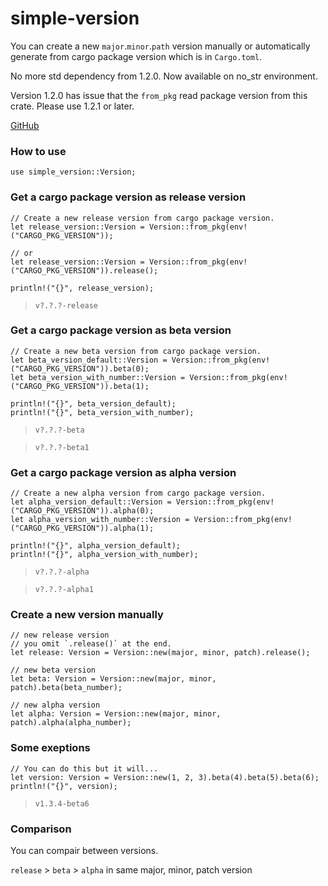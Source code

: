 # simple-version
You can create a new `major`.`minor`.`path` version manually or automatically generate from cargo package version which is in `Cargo.toml`.

No more std dependency from 1.2.0. Now available on no_str environment.

Version 1.2.0 has issue that the `from_pkg` read package version from this crate.
Please use 1.2.1 or later.

[GitHub](https://github.com/foolkat/simple-version)

### How to use
```
use simple_version::Version;
```

### Get a cargo package version as release version
```
// Create a new release version from cargo package version.
let release_version::Version = Version::from_pkg(env!("CARGO_PKG_VERSION"));

// or
let release_version::Version = Version::from_pkg(env!("CARGO_PKG_VERSION")).release();

println!("{}", release_version);
```
> `v?.?.?-release`

### Get a cargo package version as beta version
```
// Create a new beta version from cargo package version.
let beta_version_default::Version = Version::from_pkg(env!("CARGO_PKG_VERSION")).beta(0);
let beta_version_with_number::Version = Version::from_pkg(env!("CARGO_PKG_VERSION")).beta(1);

println!("{}", beta_version_default);
println!("{}", beta_version_with_number);
```
> `v?.?.?-beta`

> `v?.?.?-beta1`

### Get a cargo package version as alpha version
```
// Create a new alpha version from cargo package version.
let alpha_version_default::Version = Version::from_pkg(env!("CARGO_PKG_VERSION")).alpha(0);
let alpha_version_with_number::Version = Version::from_pkg(env!("CARGO_PKG_VERSION")).alpha(1);

println!("{}", alpha_version_default);
println!("{}", alpha_version_with_number);
```
> `v?.?.?-alpha`

> `v?.?.?-alpha1`

### Create a new version manually
```
// new release version
// you omit `.release()` at the end.
let release: Version = Version::new(major, minor, patch).release();

// new beta version
let beta: Version = Version::new(major, minor, patch).beta(beta_number);

// new alpha version
let alpha: Version = Version::new(major, minor, patch).alpha(alpha_number);
```

### Some exeptions
```
// You can do this but it will...
let version: Version = Version::new(1, 2, 3).beta(4).beta(5).beta(6);
println!("{}", version);
```
> `v1.3.4-beta6`

### Comparison
You can compair between versions.

`release` > `beta` > `alpha` in same major, minor, patch version
